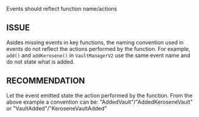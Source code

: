 Events should reflect function name/actions

## ISSUE
Asides missing events in key functions, the naming convention used in events do not reflect the actions performed by the function. For example, `add()` and `addKerosene()` in `VaultManagerV2` use the same event name and do not state what is added.

## RECOMMENDATION
Let the event emitted state the action performed by the function. From the above example a convention can be: "AddedVault"/"AddedKeroseneVault" or "VaultAdded"/"KeroseneVaultAdded"